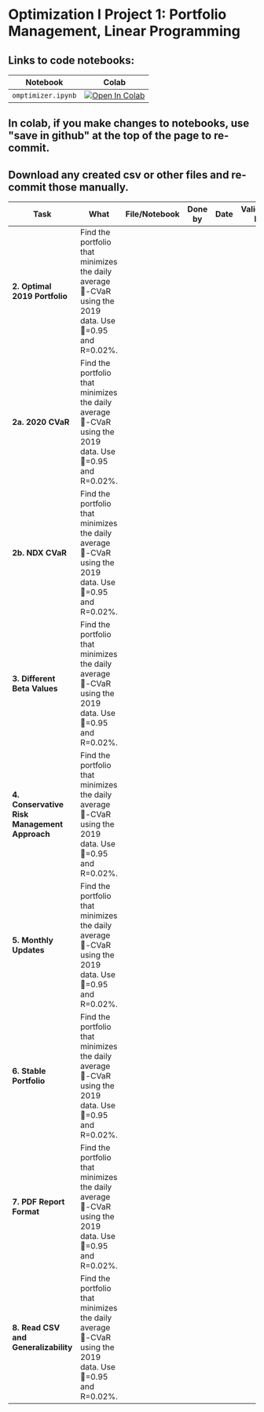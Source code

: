 # Optimization I Project 1: Portfolio Management, Linear Programming

## Links to code notebooks:

| Notebook        | Colab |
|-----------------|-------|
| `omptimizer.ipynb` | [![Open In Colab](https://colab.research.google.com/assets/colab-badge.svg)]([https://colab.research.google.com/github/AHMerrill/Unstructured-Data-1/blob/main/Assignment_1.ipynb](https://colab.research.google.com/drive/1ZM_90ev1ncDYzOLY-iKKMBNZl26YP8Iu?usp=sharing)) | 

## In colab, if you make changes to notebooks, use "save in github" at the top of the page to re-commit.
## Download any created csv or other files and re-commit those manually.

| Task                           | What                                                                                                                             | File/Notebook | Done by | Date | Validated by | Notes / PR |
| ------------------------------ | -------------------------------------------------------------------------------------------------------------------------------- | ------------- | ------- | ---- | ------------ | ---------- |
| **2. Optimal 2019 Portfolio**         | Find the portfolio that minimizes the daily average -CVaR using the 2019 data. Use =0.95 and R=0.02%.                      |  |         |      |              |       |
| **2a. 2020 CVaR**         | Find the portfolio that minimizes the daily average -CVaR using the 2019 data. Use =0.95 and R=0.02%.                      |  |         |      |              |       |
| **2b. NDX CVaR**         | Find the portfolio that minimizes the daily average -CVaR using the 2019 data. Use =0.95 and R=0.02%.                      |  |         |      |              |       |
| **3. Different Beta Values**         | Find the portfolio that minimizes the daily average -CVaR using the 2019 data. Use =0.95 and R=0.02%.                      |  |         |      |              |       |
| **4. Conservative Risk Management Approach**         | Find the portfolio that minimizes the daily average -CVaR using the 2019 data. Use =0.95 and R=0.02%.                      |  |         |      |              |       |
| **5. Monthly Updates**         | Find the portfolio that minimizes the daily average -CVaR using the 2019 data. Use =0.95 and R=0.02%.                      |  |         |      |              |       |
| **6. Stable Portfolio**         | Find the portfolio that minimizes the daily average -CVaR using the 2019 data. Use =0.95 and R=0.02%.                      |  |         |      |              |       |
| **7. PDF Report Format**         | Find the portfolio that minimizes the daily average -CVaR using the 2019 data. Use =0.95 and R=0.02%.                      |  |         |      |              |       |
| **8. Read CSV and Generalizability**         | Find the portfolio that minimizes the daily average -CVaR using the 2019 data. Use =0.95 and R=0.02%.                      |  |         |      |              |       |
